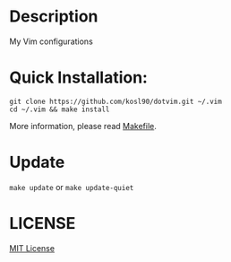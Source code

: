 # Description
My Vim configurations

# Quick Installation:
    git clone https://github.com/kosl90/dotvim.git ~/.vim
    cd ~/.vim && make install

More information, please read [Makefile](makefile).

[makefile]: https://github.com/kosl90/dotvim/blob/master/Makefile

# Update
`make update` or `make update-quiet`

# LICENSE
[MIT License](http://opensource.org/licenses/MIT)
